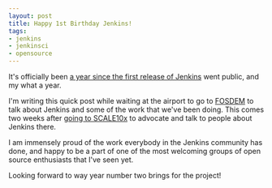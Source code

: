 ```yaml
---
layout: post
title: Happy 1st Birthday Jenkins!
tags:
- jenkins
- jenkinsci
- opensource
---
```


It's officially been [a year since the first release of
Jenkins](http://jenkins-ci.org/content/happy-birthday-jenkins) went public, and
my what a year.

I'm writing this quick post while waiting at the airport to go to
[FOSDEM](http://fosdem.org) to talk about Jenkins and some of the work that
we've been doing. This comes two weeks after [going to
SCALE10x](http://jenkins-ci.org/event/jenkins-scale-10x-los-angeles) to
advocate and talk to people about Jenkins there.

I am immensely proud of the work everybody in the Jenkins community has done,
and happy to be a part of one of the most welcoming groups of open source
enthusiasts that I've seen yet.


Looking forward to way year number two brings for the project!
